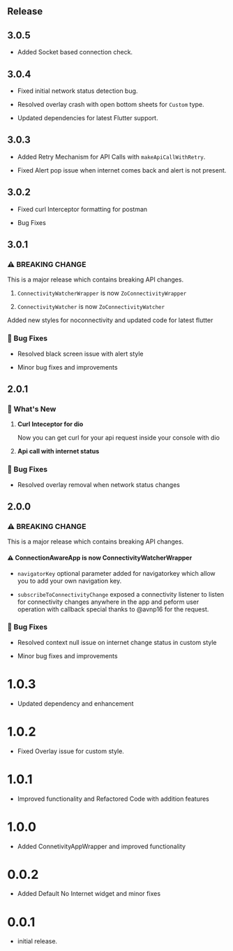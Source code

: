 ## Release

## 3.0.5

* Added Socket based connection check.

## 3.0.4

* Fixed initial network status detection bug.

* Resolved overlay crash with open bottom sheets for `Custom` type.

* Updated dependencies for latest Flutter support.

## 3.0.3

* Added Retry Mechanism for API Calls with  `makeApiCallWithRetry`.

* Fixed Alert pop issue when internet comes back and alert is not present.

## 3.0.2

* Fixed curl Interceptor formatting for postman

* Bug Fixes

## 3.0.1

### ⚠️ BREAKING CHANGE

This is a major release which contains breaking API changes.

 1. `ConnectivityWatcherWrapper` is now `ZoConnectivityWrapper`

 2. `ConnectivityWatcher` is now `ZoConnectivityWatcher`

Added new styles for noconnectivity and updated code for latest flutter

### 🐛 Bug Fixes

* Resolved black screen issue with alert style

* Minor bug fixes and improvements

## 2.0.1

### 🚀 What's New

1. **Curl Inteceptor for dio**

    Now you can get curl for your api request inside your console with dio

2. **Api call with internet status**

### 🐛 Bug Fixes

* Resolved overlay removal when network status changes

## 2.0.0

### ⚠️ BREAKING CHANGE

This is a major release which contains breaking API changes.

#### ⚠️ ConnectionAwareApp is now ConnectivityWatcherWrapper

* `navigatorKey` optional parameter added for navigatorkey which allow you to add your own navigation key.

* `subscribeToConnectivityChange` exposed a connectivity listener to listen for connectivity changes anywhere in the app and peform user operation with callback special thanks to @avnp16 for the request.

### 🐛 Bug Fixes

* Resolved context null issue on internet change status in custom style

* Minor bug fixes and improvements

# 1.0.3  

* Updated dependency and enhancement

# 1.0.2  

* Fixed Overlay issue for custom style.

# 1.0.1  

* Improved functionality and Refactored Code with addition features

# 1.0.0  

* Added ConnetivityAppWrapper and improved functionality

# 0.0.2  

* Added Default No Internet widget and minor fixes

# 0.0.1  

* initial release.
